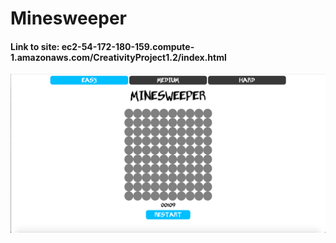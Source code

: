 # Minesweeper

#### Link to site: ec2-54-172-180-159.compute-1.amazonaws.com/CreativityProject1.2/index.html
![alt tag](https://raw.githubusercontent.com/awalke/Minesweeper/master/Media/minesweeper.png)
